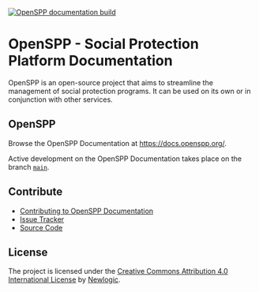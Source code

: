 [![OpenSPP documentation build](https://github.com/OpenSPP/documentation/actions/workflows/build_deploy.yml/badge.svg)](https://github.com/OpenSPP/documentation/actions/workflows/build_deploy.yml)

# OpenSPP - Social Protection Platform Documentation

OpenSPP is an open-source project that aims to streamline the management of social protection programs. It can be used on its own or in conjunction with other services.


## OpenSPP

Browse the OpenSPP Documentation at https://docs.openspp.org/.

Active development on the OpenSPP Documentation takes place on the branch [`main`](https://github.com/openspp/documentation/).

## Contribute

- [Contributing to OpenSPP Documentation](https://docs.openspp.org/contributing/index.html)
- [Issue Tracker](https://github.com/openspp/documentation/issues)
- [Source Code](https://github.com/openspp/documentation)

## License

The project is licensed under the [Creative Commons Attribution 4.0 International License](https://creativecommons.org/licenses/by/4.0/) by [Newlogic](https://newlogic.com).
